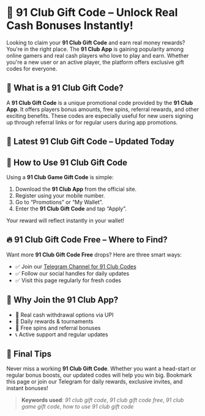 # 🎁 91 Club Gift Code – Unlock Real Cash Bonuses Instantly!

Looking to claim your **91 Club Gift Code** and earn real money rewards? You're in the right place. The **91 Club App** is gaining popularity among online gamers and real cash players who love to play and earn. Whether you're a new user or an active player, the platform offers exclusive gift codes for everyone.

## 🤑 What is a 91 Club Gift Code?

A **91 Club Gift Code** is a unique promotional code provided by the **91 Club App**. It offers players bonus amounts, free spins, referral rewards, and other exciting benefits. These codes are especially useful for new users signing up through referral links or for regular users during app promotions.

## 🎯 Latest 91 Club Gift Code – Updated Today

## 🚀 How to Use 91 Club Gift Code

Using a **91 Club Game Gift Code** is simple:

1. Download the **91 Club App** from the official site.
2. Register using your mobile number.
3. Go to “Promotions” or “My Wallet”.
4. Enter the **91 Club Gift Code** and tap “Apply”.

Your reward will reflect instantly in your wallet!

## 🔥 91 Club Gift Code Free – Where to Find?

Want more **91 Club Gift Code Free** drops? Here are three smart ways:

- ✅ Join our [Telegram Channel for 91 Club Codes](https://telegram.me/+HGKqO1sq5tI5Mzll)  
- ✅ Follow our social handles for daily updates  
- ✅ Visit this page regularly for fresh codes  

## 📣 Why Join the 91 Club App?

- 💸 Real cash withdrawal options via UPI  
- 🎁 Daily rewards & tournaments  
- 🔁 Free spins and referral bonuses  
- 📞 Active support and regular updates  

## 📌 Final Tips

Never miss a working **91 Club Gift Code**. Whether you want a head-start or regular bonus boosts, our updated codes will help you win big. Bookmark this page or join our Telegram for daily rewards, exclusive invites, and instant bonuses!

> **Keywords used**: *91 club gift code*, *91 club gift code free*, *91 club game gift code*, *how to use 91 club gift code*
